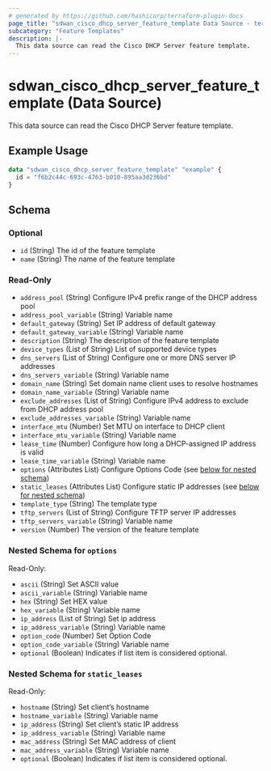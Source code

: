 ```yaml
---
# generated by https://github.com/hashicorp/terraform-plugin-docs
page_title: "sdwan_cisco_dhcp_server_feature_template Data Source - terraform-provider-sdwan"
subcategory: "Feature Templates"
description: |-
  This data source can read the Cisco DHCP Server feature template.
---
```


# sdwan_cisco_dhcp_server_feature_template (Data Source)

This data source can read the Cisco DHCP Server feature template.

## Example Usage

```terraform
data "sdwan_cisco_dhcp_server_feature_template" "example" {
  id = "f6b2c44c-693c-4763-b010-895aa3d236bd"
}
```

<!-- schema generated by tfplugindocs -->
## Schema

### Optional

- `id` (String) The id of the feature template
- `name` (String) The name of the feature template

### Read-Only

- `address_pool` (String) Configure IPv4 prefix range of the DHCP address pool
- `address_pool_variable` (String) Variable name
- `default_gateway` (String) Set IP address of default gateway
- `default_gateway_variable` (String) Variable name
- `description` (String) The description of the feature template
- `device_types` (List of String) List of supported device types
- `dns_servers` (List of String) Configure one or more DNS server IP addresses
- `dns_servers_variable` (String) Variable name
- `domain_name` (String) Set domain name client uses to resolve hostnames
- `domain_name_variable` (String) Variable name
- `exclude_addresses` (List of String) Configure IPv4 address to exclude from DHCP address pool
- `exclude_addresses_variable` (String) Variable name
- `interface_mtu` (Number) Set MTU on interface to DHCP client
- `interface_mtu_variable` (String) Variable name
- `lease_time` (Number) Configure how long a DHCP-assigned IP address is valid
- `lease_time_variable` (String) Variable name
- `options` (Attributes List) Configure Options Code (see [below for nested schema](#nestedatt--options))
- `static_leases` (Attributes List) Configure static IP addresses (see [below for nested schema](#nestedatt--static_leases))
- `template_type` (String) The template type
- `tftp_servers` (List of String) Configure TFTP server IP addresses
- `tftp_servers_variable` (String) Variable name
- `version` (Number) The version of the feature template

<a id="nestedatt--options"></a>
### Nested Schema for `options`

Read-Only:

- `ascii` (String) Set ASCII value
- `ascii_variable` (String) Variable name
- `hex` (String) Set HEX value
- `hex_variable` (String) Variable name
- `ip_address` (List of String) Set ip address
- `ip_address_variable` (String) Variable name
- `option_code` (Number) Set Option Code
- `option_code_variable` (String) Variable name
- `optional` (Boolean) Indicates if list item is considered optional.


<a id="nestedatt--static_leases"></a>
### Nested Schema for `static_leases`

Read-Only:

- `hostname` (String) Set client’s hostname
- `hostname_variable` (String) Variable name
- `ip_address` (String) Set client’s static IP address
- `ip_address_variable` (String) Variable name
- `mac_address` (String) Set MAC address of client
- `mac_address_variable` (String) Variable name
- `optional` (Boolean) Indicates if list item is considered optional.
